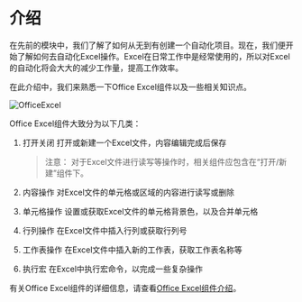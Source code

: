 # 介绍
在先前的模块中，我们了解了如何从无到有创建一个自动化项目。现在，我们便开始了解如何去自动化Excel操作。Excel在日常工作中是经常使用的，所以对Excel的自动化将会大大的减少工作量，提高工作效率。

在此介绍中，我们来熟悉一下Office Excel组件以及一些相关知识点。

![OfficeExcel](https://docimages.blob.core.chinacloudapi.cn/images/Lesson/OfficeExcel/OfficeExcel.png)

Office Excel组件大致分为以下几类：
1. 打开关闭
打开或新建一个Excel文件，内容编辑完成后保存

    > 注意：
    > 对于Excel文件进行读写等操作时，相关组件应包含在“打开/新建”组件下。

2. 内容操作
对Excel文件的单元格或区域的内容进行读写或删除

3. 单元格操作
设置或获取Excel文件的单元格背景色，以及合并单元格

4. 行列操作
在Excel文件中插入行列或获取行列号

5. 工作表操作
在Excel文件中插入新的工作表，获取工作表名称等

6. 执行宏
在Excel中执行宏命令，以完成一些复杂操作

有关Office Excel组件的详细信息，请查看[Office Excel组件介绍](https://dev-academy.bottime.com/zh-cn/wiki/Activities/AppAutomation/OfficeExcel/OpenExcel.md)。